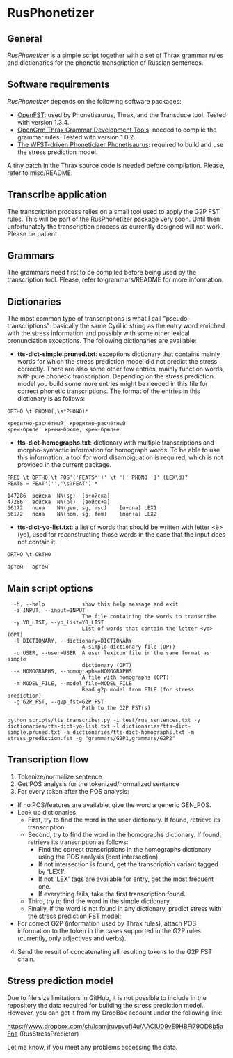 # RusPhonetizer

## General

*RusPhonetizer* is a simple script together with a set of Thrax grammar rules and dictionaries for the phonetic transcription of Russian sentences.

## Software requirements

*RusPhonetizer* depends on the following software packages:

- [OpenFST](http://www.openfst.org/twiki/bin/view/FST/WebHome): used by Phonetisaurus, Thrax, and the Transduce tool. Tested with version 1.3.4.
- [OpenGrm Thrax Grammar Development Tools](http://openfst.cs.nyu.edu/twiki/bin/view/GRM/Thrax): needed to compile the grammar rules. Tested with version 1.0.2.
- [The WFST-driven Phoneticizer Phonetisaurus](https://github.com/JosefNovak/Phonetisaurus): required to build and use the stress prediction model.

A tiny patch in the Thrax source code is needed before compilation. Please, refer to misc/README.

## Transcribe application

The transcription process relies on a small tool used to apply the G2P FST rules. This will be part of the RusPhonetizer package very soon. Until then unfortunately the transcription process as currently designed will not work. Please be patient.

## Grammars

The grammars need first to be compiled before being used by the transcription tool. Please, refer to grammars/README for more information.

## Dictionaries

The most common type of transcriptions is what I call "pseudo-transcriptions": basically the same Cyrillic string as the entry word enriched with the stress information and possibly with some other lexical pronunciation exceptions. The following dictionaries are available:

- **tts-dict-simple.pruned.txt**: exceptions dictionary that contains mainly words for which the stress prediction model did not predict the stress correctly. There are also some other few entries, mainly function words, with pure phonetic transcription. Depending on the stress prediction model you build some more entries might be needed in this file for correct phonetic transcriptions. The format of the entries in this dictionary is as follows:

```
ORTHO \t PHONO(,\s*PHONO)*

кредитно-расчётный	кредитно-расчётный
крем-брюле	кр+ем-брюле, крем-брюл+е
```

- **tts-dict-homographs.txt**: dictionary with multiple transcriptions and morpho-syntactic information for homograph words. To be able to use this information, a tool for word disambiguation is required, which is not provided in the current package.

```
FREQ \t ORTHO \t POS'('FEATS*')' \t '[' PHONO ']' (LEX\d)?
FEATS = FEAT'('','\s?FEAT')'*

147286	войска	NN(sg)	[в+ойска]
47286	войска	NN(pl)	[войск+а]
66172	пола	NN(gen, sg, msc)	[п+ола] LEX1
66172	пола	NN(nom, sg, fem)	[пол+а] LEX2
```

- **tts-dict-yo-list.txt**: a list of words that should be written with letter <ё> (yo), used for reconstructing those words in the case that the input does not contain it.

```
ORTHO \t ORTHO

артем	артём
```

## Main script options

```AsciiDoc
  -h, --help            show this help message and exit
  -i INPUT, --input=INPUT
                        The file containing the words to transcribe
  -y YO_LIST, --yo_list=YO_LIST
                        List of words that contain the letter <yo> (OPT)
  -l DICTIONARY, --dictionary=DICTIONARY
                        A simple dictionary file (OPT)
  -u USER, --user=USER  A user lexicon file in the same format as simple
                        dictionary (OPT)
  -a HOMOGRAPHS, --homographs=HOMOGRAPHS
                        A file with homographs (OPT)
  -m MODEL_FILE, --model_file=MODEL_FILE
                        Read g2p model from FILE (for stress prediction)
  -g G2P_FST, --g2p_fst=G2P_FST
                        Path to the G2P FST(s)

python scripts/tts_transcriber.py -i test/rus_sentences.txt -y dictionaries/tts-dict-yo-list.txt -l dictionaries/tts-dict-simple.pruned.txt -a dictionaries/tts-dict-homographs.txt -m stress_prediction.fst -g "grammars/G2P1,grammars/G2P2"
```

## Transcription flow

1. Tokenize/normalize sentence
2. Get POS analysis for the tokenized/normalized sentence
3. For every token after the POS analysis:
  - If no POS/features are available, give the word a generic GEN_POS.
  - Look up dictionaries:
    - First, try to find the word in the user dictionary. If found, retrieve its transcription.
    - Second, try to find the word in the homographs dictionary. If found, retrieve its transcription as follows:
      - Find the correct transcriptions in the homographs dictionary using the POS analysis (best intersection).
      - If not intersection is found, get the transcription variant tagged by 'LEX1'.
      - If not 'LEX' tags are available for entry, get the most frequent one.
      - If everything fails, take the first transcription found.
    - Third, try to find the word in the simple dictionary.
    - Finally, if the word is not found in any dictionary, predict stress with the stress prediction FST model:
  - For correct G2P (information used by Thrax rules), attach POS information to the token in the cases supported in the G2P rules (currently, only adjectives and verbs).
4. Send the result of concatenating all resulting tokens to the G2P FST chain.

## Stress prediction model

Due to file size limitations in GitHub, it is not possible to include in the repository the data required for building the stress prediction model. However, you can get it from my DropBox account under the following link:

https://www.dropbox.com/sh/lcamjruvpvufj4u/AAClU09vE9HBFi79OD8b5aFna (RusStressPredictor)

Let me know, if you meet any problems accessing the data.
